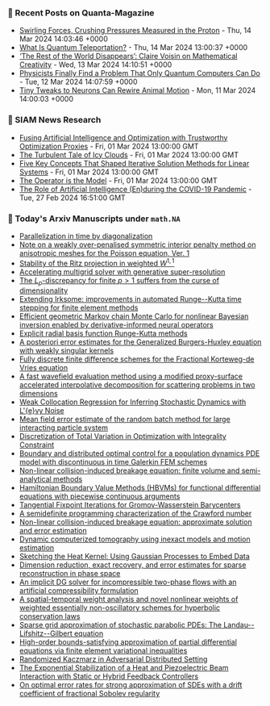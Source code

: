 ### 📝 Recent Posts on Quanta-Magazine
<!-- quanta starts -->
* <a href="https://www.quantamagazine.org/swirling-forces-crushing-pressures-measured-in-the-proton-20240314/">Swirling Forces, Crushing Pressures Measured in the Proton</a> - Thu, 14 Mar 2024 14:03:46 +0000
* <a href="https://www.quantamagazine.org/what-is-quantum-teleportation-20240314/">What Is Quantum Teleportation?</a> - Thu, 14 Mar 2024 13:00:37 +0000
* <a href="https://www.quantamagazine.org/a-mathematician-on-creativity-art-logic-and-language-20240313/">‘The Rest of the World Disappears’: Claire Voisin on Mathematical Creativity</a> - Wed, 13 Mar 2024 14:10:51 +0000
* <a href="https://www.quantamagazine.org/physicists-finally-find-a-problem-only-quantum-computers-can-do-20240312/">Physicists Finally Find a Problem That Only Quantum Computers Can Do</a> - Tue, 12 Mar 2024 14:07:59 +0000
* <a href="https://www.quantamagazine.org/tiny-tweaks-to-neurons-can-rewire-animal-motion-20240311/">Tiny Tweaks to Neurons Can Rewire Animal Motion</a> - Mon, 11 Mar 2024 14:00:03 +0000
<!-- quanta ends -->

### 📝 SIAM News Research
<!-- siam-news starts -->
* <a href="https://sinews.siam.org/Details-Page/fusing-artificial-intelligence-and-optimization-with-trustworthy-optimization-proxies">Fusing Artificial Intelligence and Optimization with Trustworthy Optimization Proxies</a> - Fri, 01 Mar 2024 13:00:00 GMT
* <a href="https://sinews.siam.org/Details-Page/the-turbulent-tale-of-icy-clouds">The Turbulent Tale of Icy Clouds</a> - Fri, 01 Mar 2024 13:00:00 GMT
* <a href="https://sinews.siam.org/Details-Page/five-key-concepts-that-shaped-iterative-solution-methods-for-linear-systems">Five Key Concepts That Shaped Iterative Solution Methods for Linear Systems</a> - Fri, 01 Mar 2024 13:00:00 GMT
* <a href="https://sinews.siam.org/Details-Page/the-operator-is-the-model">The Operator is the Model</a> - Fri, 01 Mar 2024 13:00:00 GMT
* <a href="https://sinews.siam.org/Details-Page/the-role-of-artificial-intelligence-enduring-the-covid-19-pandemic">The Role of Artificial Intelligence (En)during the COVID-19 Pandemic</a> - Tue, 27 Feb 2024 16:51:00 GMT
<!-- siam-news ends -->

### 📝 Today's Arxiv Manuscripts under ``math.NA``
<!-- arxiv-math-na starts -->
* <a href="https://arxiv.org/abs/2403.07875">Parallelization in time by diagonalization</a>
* <a href="https://arxiv.org/abs/2403.07899">Note on a weakly over-penalised symmetric interior penalty method on anisotropic meshes for the Poisson equation, Ver. 1</a>
* <a href="https://arxiv.org/abs/2403.07934">Stability of the Ritz projection in weighted $W^{1,1}$</a>
* <a href="https://arxiv.org/abs/2403.07936">Accelerating multigrid solver with generative super-resolution</a>
* <a href="https://arxiv.org/abs/2403.07961">The $L_p$-discrepancy for finite $p>1$ suffers from the curse of dimensionality</a>
* <a href="https://arxiv.org/abs/2403.08084">Extending Irksome: improvements in automated Runge--Kutta time stepping for finite element methods</a>
* <a href="https://arxiv.org/abs/2403.08220">Efficient geometric Markov chain Monte Carlo for nonlinear Bayesian inversion enabled by derivative-informed neural operators</a>
* <a href="https://arxiv.org/abs/2403.08253">Explicit radial basis function Runge-Kutta methods</a>
* <a href="https://arxiv.org/abs/2403.08269">A posteriori error estimates for the Generalized Burgers-Huxley equation with weakly singular kernels</a>
* <a href="https://arxiv.org/abs/2403.08275">Fully discrete finite difference schemes for the Fractional Korteweg-de Vries equation</a>
* <a href="https://arxiv.org/abs/2403.08290">A fast wavefield evaluation method using a modified proxy-surface accelerated interpolative decomposition for scattering problems in two dimensions</a>
* <a href="https://arxiv.org/abs/2403.08292">Weak Collocation Regression for Inferring Stochastic Dynamics with L'{e}vy Noise</a>
* <a href="https://arxiv.org/abs/2403.08336">Mean field error estimate of the random batch method for large interacting particle system</a>
* <a href="https://arxiv.org/abs/2403.08346">Discretization of Total Variation in Optimization with Integrality Constraint</a>
* <a href="https://arxiv.org/abs/2403.08419">Boundary and distributed optimal control for a population dynamics PDE model with discontinuous in time Galerkin FEM schemes</a>
* <a href="https://arxiv.org/abs/2403.08457">Non-linear collision-induced breakage equation: finite volume and semi-analytical methods</a>
* <a href="https://arxiv.org/abs/2403.08597">Hamiltonian Boundary Value Methods (HBVMs) for functional differential equations with piecewise continuous arguments</a>
* <a href="https://arxiv.org/abs/2403.08612">Tangential Fixpoint Iterations for Gromov-Wasserstein Barycenters</a>
* <a href="https://arxiv.org/abs/2403.08617">A semidefinite programming characterization of the Crawford number</a>
* <a href="https://arxiv.org/abs/2403.08672">Non-linear collision-induced breakage equation: approximate solution and error estimation</a>
* <a href="https://arxiv.org/abs/2403.08714">Dynamic computerized tomography using inexact models and motion estimation</a>
* <a href="https://arxiv.org/abs/2403.07929">Sketching the Heat Kernel: Using Gaussian Processes to Embed Data</a>
* <a href="https://arxiv.org/abs/2112.09743">Dimension reduction, exact recovery, and error estimates for sparse reconstruction in phase space</a>
* <a href="https://arxiv.org/abs/2307.04580">An implicit DG solver for incompressible two-phase flows with an artificial compressibility formulation</a>
* <a href="https://arxiv.org/abs/2310.05679">A spatial-temporal weight analysis and novel nonlinear weights of weighted essentially non-oscillatory schemes for hyperbolic conservation laws</a>
* <a href="https://arxiv.org/abs/2310.11225">Sparse grid approximation of stochastic parabolic PDEs: The Landau--Lifshitz--Gilbert equation</a>
* <a href="https://arxiv.org/abs/2311.05880">High-order bounds-satisfying approximation of partial differential equations via finite element variational inequalities</a>
* <a href="https://arxiv.org/abs/2302.14615">Randomized Kaczmarz in Adversarial Distributed Setting</a>
* <a href="https://arxiv.org/abs/2311.05306">The Exponential Stabilization of a Heat and Piezoelectric Beam Interaction with Static or Hybrid Feedback Controllers</a>
* <a href="https://arxiv.org/abs/2402.13732">On optimal error rates for strong approximation of SDEs with a drift coefficient of fractional Sobolev regularity</a>
<!-- arxiv-math-na ends -->
